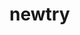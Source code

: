 # newtry
<html>

<head>
  
  <meta charset="utf-8">
  <title>МОЯ СОБСТВЕННАЯ СТРАНИЦА </title>
</head>

<body>

  <p>
  <script>
    alert( 'SMOTRITE!' );
  </script>

</p>

</body>

</html>
